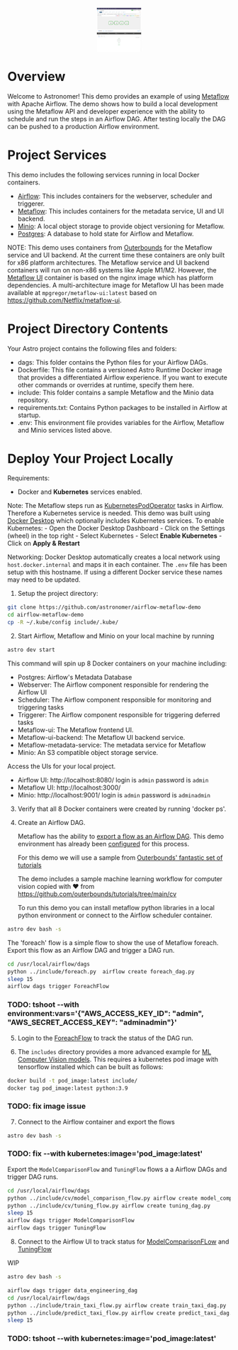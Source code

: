 <img style="display: block; float: left; max-width: 20%; height: auto; margin: auto; float: none!important;" src="include/images/airflow.png"/> <img style="display: block; float: right; max-width: 20%; height: auto; margin: auto; float: none!important;" src="include/images/metaflow.png"/>

  
Overview
========

Welcome to Astronomer! This demo provides an example of using [Metaflow](https://metaflow.org/) with Apache Airflow.  The demo shows how to build a local development using the Metaflow API and developer experience with the ability to schedule and run the steps in an Airflow DAG.  After testing locally the DAG can be pushed to a production Airflow environment.  
  
Project Services
================

This demo includes the following services running in local Docker containers.

- [Airflow](https://airflow.apache.org/):  This includes containers for the webserver, scheduler and triggerer.
- [Metaflow](https://metaflow.org/): This includes containers for the metadata service, UI and UI backend.
- [Minio](https://min.io/):  A local object storage to provide object versioning for Metaflow.  
- [Postgres](https://www.postgresql.org/): A database to hold state for Airflow and Metaflow.
  
NOTE: This demo uses containers from [Outerbounds](https://outerbounds.com/) for the Metaflow service and UI backend.  At the current time these containers are only built for x86 platform architectures.  The Metaflow service and UI backend containers will run on non-x86 systems like Apple M1/M2.  However, the [Metaflow UI](https://gallery.ecr.aws/outerbounds/metaflow_ui) container is based on the nginx image which has platform dependencies. A multi-architecture image for Metaflow UI has been made available at `mpgregor/metaflow-ui:latest` based on https://github.com/Netflix/metaflow-ui.

Project Directory Contents
================

Your Astro project contains the following files and folders:

- dags: This folder contains the Python files for your Airflow DAGs. 
- Dockerfile: This file contains a versioned Astro Runtime Docker image that provides a differentiated Airflow experience. If you want to execute other commands or overrides at runtime, specify them here.
- include: This folder contains a sample Metaflow and the Minio data repository.
- requirements.txt: Contains Python packages to be installed in Airflow at startup.
- .env: This environment file provides variables for the Airflow, Metaflow and Minio services listed above.

Deploy Your Project Locally
===========================

Requirements:
- Docker and __Kubernetes__ services enabled.

Note: The Metaflow steps run as [KubernetesPodOperator](https://airflow.apache.org/docs/apache-airflow-providers-cncf-kubernetes/stable/operators.html) tasks in Airflow.  Therefore a Kubernetes service is needed.  This demo was built using [Docker Desktop](https://www.docker.com/products/docker-desktop/) which optionally includes Kubernetes services.  To enable Kubernetes:
    - Open the Docker Desktop Dashboard
    - Click on the Settings (wheel) in the top right
    - Select Kubernetes
    - Select __Enable Kubernetes__
    - Click on __Apply & Restart__ 

Networking: Docker Desktop automatically creates a local network using `host.docker.internal` and maps it in each container.  The `.env` file has been setup with this hostname.  If using a different Docker service these names may need to be updated.

1. Setup the project directory:
```sh
git clone https://github.com/astronomer/airflow-metaflow-demo
cd airflow-metaflow-demo
cp -R ~/.kube/config include/.kube/
```
  
2. Start Airflow, Metaflow and Minio on your local machine by running 
```sh
astro dev start
```
  
This command will spin up 8 Docker containers on your machine including:

- Postgres: Airflow's Metadata Database
- Webserver: The Airflow component responsible for rendering the Airflow UI
- Scheduler: The Airflow component responsible for monitoring and triggering tasks
- Triggerer: The Airflow component responsible for triggering deferred tasks
- Metaflow-ui: The Metaflow frontend UI.
- Metaflow-ui-backend: The Metaflow UI backend service.
- Metaflow-metadata-service: The metadata service for Metaflow
- Minio: An S3 compatible object storage service.
  
Access the UIs for your local project. 
- Airflow UI: http://localhost:8080/ login is `admin` password is `admin`
- Metaflow UI: http://localhost:3000/
- Minio: http://localhost:9001/ login is `admin` password is `adminadmin`


3. Verify that all 8 Docker containers were created by running 'docker ps'.

4. Create an Airflow DAG.
    
    Metaflow has the ability to [export a flow as an Airflow DAG](https://docs.metaflow.org/production/scheduling-metaflow-flows/scheduling-with-airflow). This demo environment has already been [configured](https://outerbounds.com/engineering/operations/airflow/#configuring-metaflow-for-airflow) for this process. 
    
    For this demo we will use a sample from [Outerbounds' fantastic set of tutorials](https://outerbounds.com/docs/tutorials-index/)

    The demo includes a sample machine learning workflow for computer vision copied with ❤️ from https://github.com/outerbounds/tutorials/tree/main/cv

    To run this demo you can install metaflow python libraries in a local python environment or connect to the Airflow scheduler container.  

```sh
astro dev bash -s
```
The 'foreach' flow is a simple flow to show the use of Metaflow foreach.  Export this flow as an Airflow DAG and trigger a DAG run.
```sh
cd /usr/local/airflow/dags
python ../include/foreach.py  airflow create foreach_dag.py
sleep 15
airflow dags trigger ForeachFlow
```
### TODO: tshoot --with environment:vars='{\"AWS_ACCESS_KEY_ID\": \"admin\", \"AWS_SECRET_ACCESS_KEY\": \"adminadmin\"}'

5. Login to the [ForeachFlow](http://localhost:8080/dags/ForeachFlow/grid) to track the status of the DAG run.
  
6. The `includes` directory provides a more advanced example for [ML Computer Vision models](https://outerbounds.com/docs/cv-tutorial-S1E3/).  This requires a kubernetes pod image with tensorflow installed which can be built as follows:
```bash
docker build -t pod_image:latest include/
docker tag pod_image:latest python:3.9
```
### TODO: fix image issue

7. Connect to the Airflow container and export the flows
```sh
astro dev bash -s
```
### TODO: fix --with kubernetes:image='pod_image:latest'
Export the `ModelComparisonFlow` and `TuningFlow` flows a a Airflow DAGs and trigger DAG runs.
```sh
cd /usr/local/airflow/dags
python ../include/cv/model_comparison_flow.py airflow create model_comparison_dag.py 
python ../include/cv/tuning_flow.py airflow create tuning_dag.py 
sleep 15
airflow dags trigger ModelComparisonFlow
airflow dags trigger TuningFlow
```

8. Connect to the Airflow UI to track status for [ModelComparisonFLow](http://localhost:8080/dags/ModelComparisonFlow/grid) and [TuningFlow](http://localhost:8080/dags/TuningFlow/grid)


WIP
```sh
astro dev bash -s
```
```bash
airflow dags trigger data_engineering_dag
cd /usr/local/airflow/dags
python ../include/train_taxi_flow.py airflow create train_taxi_dag.py
python ../include/predict_taxi_flow.py airflow create predict_taxi_dag.py
sleep 15
```
### TODO: tshoot --with kubernetes:image='pod_image:latest'